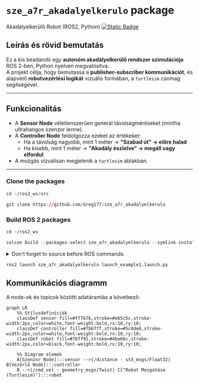 # `sze_a7r_akadalyelkerulo` package
Akadályelkerülő Robot (ROS2, Python)  [![Static Badge](https://img.shields.io/badge/ROS_2-Humble-34aec5)](https://docs.ros.org/en/humble/)
## Leírás és rövid bemutatás

Ez a kis beadandó egy **autonóm akadályelkerülő rendszer szimulációja** ROS 2-ben, Python nyelven megvalósítva.  
A projekt célja, hogy bemutassa a **publisher-subscriber kommunikációt**, és alapvető **robotvezérlési logikát** vizuális formában, a `turtlesim` csomag segítségével.

---

## Funkcionalitás

- A **Sensor Node** véletlenszerűen generál távolságméréseket (mintha ultrahangos szenzor lenne).
- A **Controller Node** feldolgozza ezeket az értékeket:
  - Ha a távolság nagyobb, mint 1 méter → **"Szabad út" → előre halad**
  - Ha kisebb, mint 1 méter → **"Akadály észlelve" → megáll vagy elfordul**
- A mozgás vizuálisan megjelenik a `turtlesim` ablakban.

---

### Clone the packages
``` r
cd ~/ros2_ws/src
```
``` r
git clone https://github.com/Greg177/sze_a7r_akadalyelkerulo
```

### Build ROS 2 packages
``` r
cd ~/ros2_ws
```
``` r
colcon build --packages-select sze_a7r_akadalyelkerulo --symlink-install
```

<details>
<summary> Don't forget to source before ROS commands.</summary>

``` bash
source /opt/ros/humble/setup.bash
source ~/ros2_ws/install/setup.bash
```
</details>

``` r
ros2 launch sze_a7r_akadalyelkerulo launch_example1.launch.py
```

## Kommunikációs diagramm

A node-ok és topicok közötti adatáramlás a következő:

```mermaid
graph LR
    %% Stílusdefiníciók
    classDef sensor fill=#ff7b7b,stroke=#e65c5c,stroke-width:2px,color=white,font-weight:bold,rx:10,ry:10;
    classDef controller fill=#7bb7ff,stroke=#5c8de6,stroke-width:2px,color=white,font-weight:bold,rx:10,ry:10;
    classDef robot fill=#7bff91,stroke=#4be66c,stroke-width:2px,color=black,font-weight:bold,rx:10,ry:10;

    %% Diagram elemek
    A[Szenzor Node]:::sensor -->|/distance · std_msgs/Float32| B[Vezérlő Node]:::controller
    B -->|/cmd_vel · geometry_msgs/Twist| C["Robot Mozgatása (Turtlesim)"]:::robot
